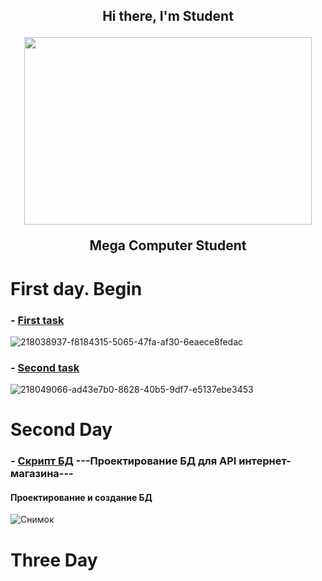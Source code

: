 <div align="center">
<h2 align="center">Hi there, I'm Student</a>
  <p align="center">
    <img width="460" height="300" src="">
  </p>
<p> Mega Computer Student</p></a>
</div>

# First day. Begin
  ### - [First task](https://github.com/ValentinPisarevskiy/Practice/blob/main/First_task/First_task/Controllers/WeatherForecastController.cs)<br>
  ![218038937-f8184315-5065-47fa-af30-6eaece8fedac](https://user-images.githubusercontent.com/126852668/222668538-27405836-80fc-4b1a-a144-4c09b6a5a538.png)
  ### - [Second task](https://github.com/ValentinPisarevskiy/Practice/tree/main/Second_task/First_task/Controllers)<br>
  ![218049066-ad43e7b0-8628-40b5-9df7-e5137ebe3453](https://user-images.githubusercontent.com/126852668/222668557-60ce8f77-b70f-460c-946f-0a94d31a0124.png)
# Second Day
  ### - [Скрипт БД](https://github.com/ValentinPisarevskiy/Practice/blob/main/ShopDBApi.sql) ---Проектирование БД для API интернет-магазина--- <br> 
  #### Проектирование и создание БД
  ![Снимок](https://user-images.githubusercontent.com/126852668/222654017-008deded-8b76-4ae7-8b79-e3fbf3879f8f.PNG)
# Three Day
  

